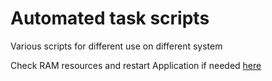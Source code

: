 # Automated task scripts
Various scripts for different use on different system


Check RAM resources and restart Application if needed [here](scripts/ram_checking_script.ps1)
